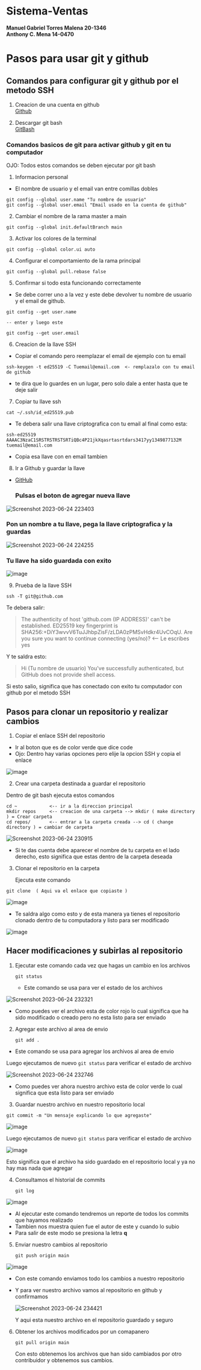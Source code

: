 # Sistema-Ventas

**Manuel Gabriel Torres Malena 20-1346**  
**Anthony C. Mena 14-0470**  

# Pasos para usar git y github 

## Comandos para configurar git y github por el metodo SSH

1. Creacion de una cuenta en github  
   [Github](https://github.com/) 

2. Descargar git bash  
   [GitBash](https://github.com/git-for-windows/git/releases/download/v2.41.0.windows.1/Git-2.41.0-64-bit.exe)

### Comandos basicos de git para activar github y git en tu computador

OJO: Todos estos comandos se deben ejecutar por git bash 

1. Informacion personal
- El nombre de usuario y el email van entre comillas dobles

```
git config --global user.name "Tu nombre de usuario"  
git config --global user.email "Email usado en la cuenta de github"
```
2. Cambiar el nombre de la rama master a main

``` 
git config --global init.defaultBranch main
```

3. Activar los colores de la terminal

```
git config --global color.ui auto
```
4. Configurar el comportamiento de la rama principal

```
git config --global pull.rebase false
```
5. Confirmar si todo esta funcionando correctamente
- Se debe correr uno a la vez y este debe devolver tu nombre de usuario y el email de github.
```
git config --get user.name

-- enter y luego este

git config --get user.email
```
6. Creacion de la llave SSH
- Copiar el comando pero reemplazar el email de ejemplo con tu email

```
ssh-keygen -t ed25519 -C Tuemail@email.com  <- remplazalo con tu email de github
```
- te dira que lo guardes en un lugar, pero solo dale a enter hasta que te deje salir

7. Copiar tu llave ssh

```
cat ~/.ssh/id_ed25519.pub
```
- Te debera salir una llave criptografica con tu email al final como esta: 
```
ssh-ed25519 AAAAC3NzaC1SRSTRSTRSTSRTiQBc4P21jkXqasrtasrtdars3417yy1349877132M tuemail@email.com
```
- Copia esa llave con en email tambien
  
8. Ir a Github y guardar la llave

- [GitHub](https://github.com/settings/keys)
   
  ### Pulsas el boton de agregar nueva llave  
    
![Screenshot 2023-06-24 223403](https://github.com/ManuelGTM/Sistema-de-inscripcion/assets/131934866/1e98c902-8e5d-43ea-8d0b-be85e96d2db7)    


### Pon un nombre a tu llave, pega la llave criptografica y la guardas  

![Screenshot 2023-06-24 224255](https://github.com/ManuelGTM/Sistema-de-inscripcion/assets/131934866/5584f700-020d-4ec2-a3da-5d10761d8c1b)

### Tu llave ha sido guardada con exito 

![image](https://github.com/ManuelGTM/Sistema-de-inscripcion/assets/131934866/f89f42f1-f93d-47a5-aa6f-24e1edeec940)


9. Prueba de la llave SSH
```
ssh -T git@github.com
```
Te debera salir:

> The authenticity of host 'github.com (IP ADDRESS)' can't be established.
> ED25519 key fingerprint is SHA256:+DiY3wvvV6TuJJhbpZisF/zLDA0zPMSvHdkr4UvCOqU.
> Are you sure you want to continue connecting (yes/no)?  <-- Le escribes yes  

Y te saldra esto:  

> Hi (Tu nombre de usuario) You've successfully authenticated, but GitHub does not provide shell access.

Si esto salio, significa que has conectado con exito tu computador con github por el metodo SSH


## Pasos para clonar un repositorio y realizar cambios

1. Copiar el enlace SSH del repositorio

  - Ir al boton que es de color verde que dice code   
  - Ojo: Dentro hay varias opciones pero elije la opcion SSH y copia el enlace

  ![image](https://github.com/ManuelGTM/Sistema-de-inscripcion/assets/131934866/0515773d-e20c-4e20-918e-7dec1c22d6cd)

2. Crear una carpeta destinada a guardar el repositorio

 Dentro de git bash ejecuta estos comandos
 
 ```
cd ~            <-- ir a la direccion principal
mkdir repos     <-- creacion de una carpeta --> mkdir ( make directory ) = Crear carpeta
cd repos/       <-- entrar a la carpeta creada --> cd ( change directory ) = cambiar de carpeta
```
  
![Screenshot 2023-06-24 230915](https://github.com/ManuelGTM/Sistema-de-inscripcion/assets/131934866/12675a27-8925-4035-9464-d6c20a9ca108)

- Si te das cuenta debe aparecer el nombre de tu carpeta en el lado derecho, esto significa que estas dentro de la carpeta deseada

  
3. Clonar el repositorio en la carpeta

   Ejecuta este comando

```
git clone  ( Aqui va el enlace que copiaste )
```
![image](https://github.com/ManuelGTM/Sistema-de-inscripcion/assets/131934866/49b3b2d9-9db6-49b8-a207-66327f3d21b0)

- Te saldra algo como esto y de esta manera ya tienes el repositorio clonado dentro de tu computadora y
listo para ser modificado

![image](https://github.com/ManuelGTM/Sistema-de-inscripcion/assets/131934866/96b0d632-ea18-4d53-93f7-6b41d28abf71)

## Hacer modificaciones y subirlas al repositorio

1. Ejecutar este comando cada vez que hagas un cambio en los archivos
   ```
   git status
   ```
   - Este comando se usa para ver el estado de los archivos

![Screenshot 2023-06-24 232321](https://github.com/ManuelGTM/Sistema-de-inscripcion/assets/131934866/3b1e310a-0bf3-4d9b-a73b-73d4a7de8926)

  - Como puedes ver el archivo esta de color rojo lo cual significa que ha sido modificado o creado pero no esta listo para
  ser enviado

2. Agregar este archivo al area de envio

   ```
   git add .
   ```
- Este comando se usa para agregar los archivos al area de envio  

Luego ejecutamos de nuevo ``git status`` para verificar el estado de archivo  

![Screenshot 2023-06-24 232746](https://github.com/ManuelGTM/Sistema-de-inscripcion/assets/131934866/f15b8140-af5a-492a-8da7-073cad83f2ca)  

- Como puedes ver ahora nuestro archivo esta de color verde lo cual significa que esta listo para ser enviado 

3. Guardar nuestro archivo en nuestro repositorio local

```
git commit -m "Un mensaje explicando lo que agregaste"
```
![image](https://github.com/ManuelGTM/Sistema-de-inscripcion/assets/131934866/0b2ff51f-2f00-4465-8169-f3b0f396141f)

Luego ejecutamos de nuevo ``git status`` para verificar el estado de archivo  

![image](https://github.com/ManuelGTM/Sistema-de-inscripcion/assets/131934866/591bf1bc-0b3b-4bb4-9348-9bc77f0bdf81)

Esto significa que el archivo ha sido guardado en el repositorio local y ya no hay mas nada que agregar

4. Consultamos el historial de commits

   ```
   git log 
   ```
  ![image](https://github.com/ManuelGTM/Sistema-de-inscripcion/assets/131934866/6ddf7e10-03ab-47c4-bc0e-25f1132054c2)


  - Al ejecutar este comando tendremos un reporte de todos los commits que hayamos realizado
  - Tambien nos muestra quien fue el autor de este y cuando lo subio
  - Para salir de este modo se presiona la letra __q__


5. Enviar nuestro cambios al repositorio

   ```
   git push origin main
   ```  
  ![image](https://github.com/ManuelGTM/Sistema-de-inscripcion/assets/131934866/12d01bd9-4c71-41e0-b069-8bee12362388)
  
  - Con este comando enviamos todo los cambios a nuestro repositorio

  - Y para ver nuestro archivo vamos al repositorio en github y confirmamos

    ![Screenshot 2023-06-24 234421](https://github.com/ManuelGTM/Sistema-de-inscripcion/assets/131934866/8b7fa2e0-9998-42f6-ba66-afaeb2073879)

    Y aqui esta nuestro archivo en el repositorio guardado y seguro


  6. Obtener los archivos modificados por un comapanero

     ```
     git pull origin main
     ```

     Con esto obtenemos los archivos que han sido cambiados por otro contribuidor y obtenemos sus cambios.


